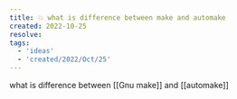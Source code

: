```yaml
---
title: 💥 what is difference between make and automake
created: 2022-10-25
resolve: 
tags:
  - 'ideas'
  - 'created/2022/Oct/25'
---
```


what is difference between [[Gnu make]] and [[automake]]
